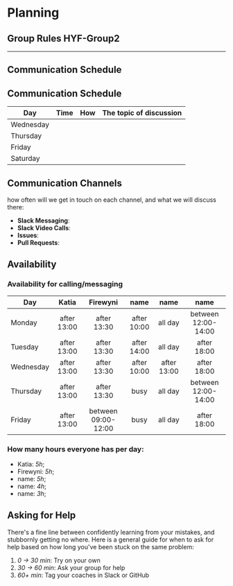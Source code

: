 # Planning

## Group Rules HYF-Group2

---

## Communication Schedule

## Communication Schedule

| Day       | Time      | How          | The topic of discussion                 |
| --------- | :-------: | :----------: | --------------------------------------  |
| Wednesday |           |              |                                         |
| Thursday  |           |              |                                         |
| Friday    |           |              |                                         |
| Saturday  |           |              |                                         |

## Communication Channels

how often will we get in touch on each channel, and what we will discuss there:

- **Slack Messaging**:
- **Slack Video Calls**:
- **Issues**:
- **Pull Requests**:

## Availability

### Availability for calling/messaging

| Day       |    Katia    |    Firewyni     |    name     |    name     |        name         |
| --------- | :---------: | :---------: | :---------: | :---------: | :-----------------: |
| Monday    | after 13:00 | after 13:30 | after 10:00 |   all day   | between 12:00-14:00 |
| Tuesday   | after 13:00  | after 13:30 | after 14:00 |   all day   |     after 18:00     |
| Wednesday | after 13:00 | after 13:30 | after 10:00 | after 13:00 |     after 18:00     |
| Thursday  | after 13:00   | after 13:30 |    busy     |   all day   | between 12:00-14:00 |
| Friday    | after 13:00  |   between 09:00-12:00   |    busy     |   all day   |     after 18:00     |

### How many hours everyone has per day:

- Katia: _5h_;
- Firewyni: _5h_;
- name: _5h_;
- name: _4h_;
- name: _3h_;

## Asking for Help

There's a fine line between confidently learning from your mistakes, and stubbornly getting no where. Here is a general guide for when to ask for help based on how long you've been stuck on the same problem:

1. _0 -> 30 min_: Try on your own
2. _30 -> 60 min_: Ask your group for help
3. _60+ min_: Tag your coaches in Slack or GitHub
